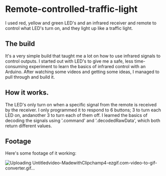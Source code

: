 # Remote-controlled-traffic-light
I used red, yellow and green LED's and an infrared receiver and remote to control what LED's turn on, and they light up like a traffic light.

## The build
It's a very simple build that taught me a lot on how to use infrared signals to control outputs. I started out with LED's to give me a safe, less time-consuming experiment to learn the basics of infrared control with an Arduino. After watching some videos and getting some ideas, I managed to pull through and build it. 

## How it works. 
The LED's only turn on when a specific signal from the remote is received by the receiver. I only programmed it to respond to 6 buttons; 3 to turn each LED on, andanother 3 to turn each of them off. I learned the basics of decoding the signals using '.command' and '.decodedRawData', which both return different values. 

## Footage
Here's some footage of it working: 

![Uploading Untitledvideo-MadewithClipchamp4-ezgif.com-video-to-gif-converter.gif…]()
